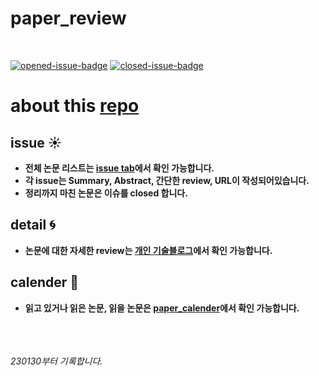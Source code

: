 # paper_review
<br>

[![opened-issue-badge](https://img.shields.io/github/issues/seungw00lee/paper_review)](https://github.com/SEUNGW00LEE/paper_review/issues?q=is%3Aopen+is%3Aissue)
[![closed-issue-badge](https://img.shields.io/github/issues-closed/seungw00lee/paper_review)](https://github.com/SEUNGW00LEE/paper_review/issues?q=is%3Aissue+is%3Aclosed)

# about this [repo](https://github.com/SEUNGW00LEE/paper_review)


## issue :sunny:

- **전체 논문 리스트는 [issue tab](https://github.com/SEUNGW00LEE/paper_review/issues)에서 확인 가능합니다.**
- **각 issue는 Summary, Abstract, 간단한 review, URL이 작성되어있습니다.**
- **정리까지 마친 논문은 이슈를 closed 합니다.**

## detail :cyclone:

- **논문에 대한 자세한 review는 [개인 기술블로그](https://seungw00lee.github.io/)에서 확인 가능합니다.**

## calender :date:

- **읽고 있거나 읽은 논문, 읽을 논문은 [paper_calender](https://github.com/users/SEUNGW00LEE/projects/1)에서 확인 가능합니다.**
<br>
<br>
<br>
<i>230130부터 기록합니다.<i>
